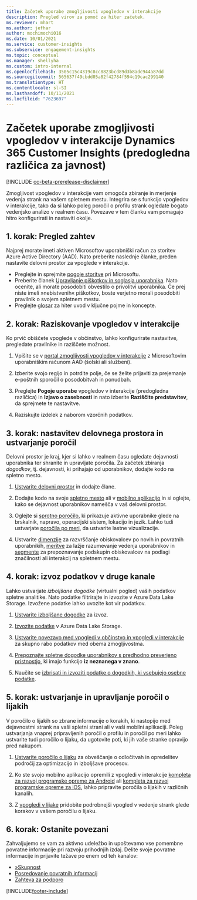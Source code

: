 ```yaml
---
title: Začetek uporabe zmogljivosti vpogledov v interakcije
description: Pregled virov za pomoč za hiter začetek.
ms.reviewer: mhart
ms.author: jefhar
author: mochimochi016
ms.date: 10/01/2021
ms.service: customer-insights
ms.subservice: engagement-insights
ms.topic: conceptual
ms.manager: shellyha
ms.custom: intro-internal
ms.openlocfilehash: 3505c15c4319c8cc8823bcd89d3b8adc944a87dd
ms.sourcegitcommit: 565637f49cbdd05a82f42784f594c19cac299140
ms.translationtype: HT
ms.contentlocale: sl-SI
ms.lasthandoff: 10/11/2021
ms.locfileid: "7623697"
---
```

# <a name="get-started-with-dynamics-365-customer-insights-engagement-insights-capability-public-preview"></a>Začetek uporabe zmogljivosti vpogledov v interakcije Dynamics 365 Customer Insights (predogledna različica za javnost)

[!INCLUDE [cc-beta-prerelease-disclaimer](includes/cc-beta-prerelease-disclaimer.md)]

Zmogljivost vpogledov v interakcije vam omogoča zbiranje in merjenje vedenja strank na vašem spletnem mestu. Integrira se s funkcijo vpogledov v interakcije, tako da si lahko poleg poročil o profilu strank ogledate bogato vedenjsko analizo v realnem času. Povezave v tem članku vam pomagajo hitro konfigurirati in nastaviti okolje.

## <a name="step-1-review-prerequisites"></a>1. korak: Pregled zahtev

Najprej morate imeti aktiven Microsoftov uporabniški račun za storitev Azure Active Directory (AAD). Nato preberite naslednje članke, preden nastavite delovni prostor za vpoglede v interakcije.

- Preglejte in sprejmite [pogoje storitve](terms-of-service.md) pri Microsoftu.  
- Preberite članek [Upravljanje piškotkov in soglasja uporabnika](user-consent-storage.md). Nato ocenite, ali morate posodobiti obvestilo o privolitvi uporabnika. Če prej niste imeli »nebistvenih« piškotkov, boste verjetno morali posodobiti pravilnik o svojem spletnem mestu.
- Preglejte [glosar](glossary.md) za hiter uvod v ključne pojme in koncepte.

## <a name="step-2-explore-engagement-insights"></a>2. korak: Raziskovanje vpogledov v interakcije

Ko prvič obiščete vpoglede v občinstvo, lahko konfigurirate nastavitve, pregledate pravilnike in raziščete možnost.

1. Vpišite se v [portal zmogljivosti vpogledov v interakcije](https://home.ci.ai.dynamics.com/app/engagement-insights) z Microsoftovim uporabniškim računom AAD (šolski ali službeni).

1. Izberite svojo regijo in potrdite polje, če se želite prijaviti za prejemanje e-poštnih sporočil o posodobitvah in ponudbah.

1. Preglejte **Pogoje uporabe** vpogledov v interakcije (predogledna različica) in **Izjavo o zasebnosti** in nato izberite **Raziščite predstavitev**, da sprejmete te nastavitve.

1. Raziskujte izdelek z naborom vzorčnih podatkov.

##  <a name="step-3-set-up-a-workspace-and-create-reports"></a>3. korak: nastavitev delovnega prostora in ustvarjanje poročil

Delovni prostor je kraj, kjer si lahko v realnem času ogledate dejavnosti uporabnika ter shranite in upravljate poročila. Za začetek zbiranja *dogodkov*, tj. dejavnosti, ki prihajajo od uporabnikov, dodajte kodo na spletno mesto.

1. [Ustvarite delovni prostor](create-workspace.md) in dodajte člane.

1. Dodajte kodo na svoje [spletno mesto](instrument-website.md) ali v [mobilno aplikacijo](developer-resources.md#capture-events-from-mobile-apps) in si oglejte, kako se dejavnost uporabnikov namešča v vaš delovni prostor.

1. Oglejte si [sprotno poročilo](view-reports.md), ki prikazuje aktivne uporabnike glede na brskalnik, napravo, operacijski sistem, lokacijo in jezik. Lahko tudi ustvarjate [poročila po meri](custom-reports.md), da ustvarite lastne vizualizacije.

1. Ustvarite [dimenzije](dimensions.md) za razvrščanje obiskovalcev po novih in povratnih uporabnikih, [meritve](metrics.md) za lažje razumevanje vedenja uporabnikov in [segmente](segments.md) za prepoznavanje podskupin obiskovalcev na podlagi značilnosti ali interakcij na spletnem mestu.
    
## <a name="step-4-export-data-to-other-channels"></a>4. korak: izvoz podatkov v druge kanale

Lahko ustvarjate *izboljšane dogodke* (virtualni pogled) vaših podatkov spletne analitike. Nato podatke filtrirajte in izvozite v Azure Data Lake Storage. Izvožene podatke lahko uvozite kot vir podatkov.

1. [Ustvarite izboljšane dogodke](refined-events.md) za izvoz.

1. [Izvozite podatke](export-events.md) v Azure Data Lake Storage.

1. [Ustvarite povezavo med vpogledi v občinstvo in vpogledi v interakcije](integrate-audience-insights-engagement-insights.md) za skupno rabo podatkov med obema zmogljivostma.

1. [Prepoznajte spletne dogodke uporabnikov s predhodno preverjeno pristnostjo](unknown-to-known.md), ki imajo funkcijo **iz neznanega v znano**.

1. Naučite se [izbrisati in izvoziti podatke o dogodkih, ki vsebujejo osebne podatke](delete-export-personal-data.md).

## <a name="step-5-create-and-manage-funnel-reports"></a>5. korak: ustvarjanje in upravljanje poročil o lijakih

V poročilo o lijakih so zbrane informacije o korakih, ki nastopijo med dejavnostmi strank na vaši spletni strani ali v vaši mobilni aplikaciji. Poleg ustvarjanja vnaprej pripravljenih poročil o profilu in poročil po meri lahko ustvarite tudi poročilo o lijaku, da ugotovite poti, ki jih vaše stranke opravijo pred nakupom. 

1. [Ustvarite poročilo o lijaku](funnel-reports.md) za obveščanje o odločitvah in opredelitev področij za optimizacijo in izboljšave procesov.

1. Ko ste svojo mobilno aplikacijo opremili z vpogledi v interakcije [kompleta za razvoj programske opreme za Android](get-started-android.md) ali [kompleta za razvoj programske opreme za iOS](get-started-ios.md), lahko pripravite poročila o lijakih v različnih kanalih.

1. Z [vpogledi v lijake](funnel-reports.md#funnel-insights) pridobite podrobnejši vpogled v vedenje strank glede korakov v vašem poročilu o lijaku.
 
## <a name="step-6-stay-connected"></a>6. korak: Ostanite povezani

Zahvaljujemo se vam za aktivno udeležbo in upoštevamo vse pomembne povratne informacije pri razvoju prihodnjih izdaj. Delite svoje povratne informacije in prijavite težave po enem od teh kanalov:
- [»Skupnost](https://go.microsoft.com/fwlink/?linkid=2141648)
- [Posredovanje povratnih informacij](https://go.microsoft.com/fwlink/?linkid=2143222)
- [Zahteva za podporo](https://go.microsoft.com/fwlink/?linkid=2145734) 


[!INCLUDE[footer-include](../includes/footer-banner.md)]
